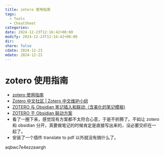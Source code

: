 ```yaml
---
title: zotero 使用指南
tags:
  - Tools
  - CheatSheet
categories: 
date: 2024-12-23T12:16:42+08:00
modify: 2024-12-23T12:16:42+08:00
dir: 
share: false
cdate: 2024-12-23
mdate: 2024-12-23
---
```


# zotero 使用指南

- [zotero 使用指南](https://blog.csdn.net/l903445981/article/details/119960684)
- [Zotero 中文社区 \| Zotero 中文维护小组](https://zotero-chinese.com/)
- [ZOTERO 与 Obsidian 笔记插入和联动（含美化的笔记模板)](https://zhuanlan.zhihu.com/p/677461923)
- [ZOTERO 于 Obsidian 联动方案](https://zhuanlan.zhihu.com/p/651144180)
- 看了一圈下来，感觉现有方案都不太符合心意，于是不折腾了。不如让 zotero 和 obsidian 分开，真要做笔记的时候肯定是直接写出来的，没必要交织在一起了。
- 安装了一个插件 translate to pdf 以外就没有搞什么了。

aqbwc7e4ezzawrgh
